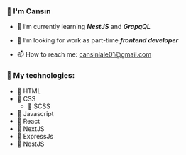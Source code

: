 ### 👋 I'm Cansın

<!-- - 🔭 I’m currently working on -->
- 🌱 I’m currently learning ***NestJS*** and ***GrapqQL***
<!-- - 👯 I’m looking to collaborate on ... -->
- 🤔 I’m looking for work as part-time ***frontend developer***
<!-- - 💬 Ask me about -->
- 📫 How to reach me: cansinlale01@gmail.com

### 👾 My technologies: 
- 🌵 HTML
- 🌿 CSS
    - 🍁 SCSS
- 🪷 Javascript
- 🌸 React
- 👾 NextJS
- 👾 ExpressJs
- 👾 NestJS
